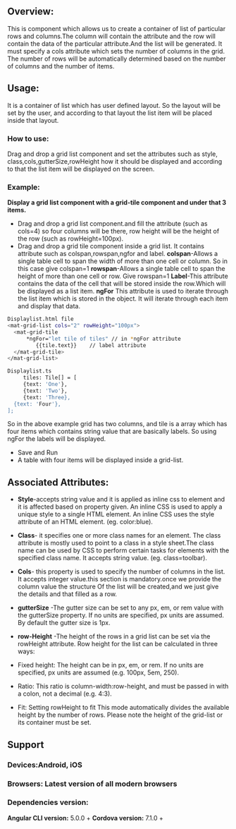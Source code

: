 




## Overview:
This is component which allows us to create a container of list of particular rows and columns.The column will contain the attribute and the row will contain the data of the particular attribute.And the list will be generated. It must specify a cols attribute which sets the number of columns in the grid. The number of rows will be automatically determined based on the number of columns and the number of items. 


## Usage:
It is a container of list which has user defined layout. So the layout will be set by the user, and according to that layout the list item will be placed inside that layout.

### How to use:
Drag and drop a grid list component and set the attributes such as style, class,cols,gutterSize,rowHeight how it should be displayed and according to that the list item will be displayed on the screen.

### Example:
**Display a grid list component with a grid-tile component and under that 3 items.**
- Drag and drop a grid list component.and fill the attribute (such as cols=4) so four columns will be there, row height will be the height of the row (such as rowHeight=100px).
- Drag and drop a grid tile component inside a grid list. It contains attribute such as colspan,rowspan,ngfor and label.
**colspan**-Allows a single table cell to span the width of more than one cell or column.
So in this case give colspan=1
  **rowspan**-Allows a single table cell to span the height of more than one cell or row.
Give rowspan=1
 **Label**-This attribute contains the data of the cell that will be stored inside the row.Which will be displayed as a list item.
**ngFor** This attribute is used to iterate through the list item which is stored in the object. It will iterate through each item and display that data.
```sh
Displaylist.html file
<mat-grid-list cols="2" rowHeight="100px">
  <mat-grid-tile
      *ngFor="let tile of tiles" // in *ngFor attribute
         {{tile.text}}    // label attribute
  </mat-grid-tile>
</mat-grid-list>
 ```
  ``` sh
Displaylist.ts
       tiles: Tile[] = [
       {text: 'One'},
       {text: 'Two'},
       {text: 'Three},
    {text: 'Four'},
  ];
  ```
   So in the above example grid has two columns, and tile is a array which has four items which contains string value that are basically labels. So using ngFor the labels will be displayed.

- Save and Run
- A table with four items will be displayed inside a grid-list.


      
 


## Associated Attributes:
- **Style**-accepts string value and it is applied as inline css to element and it is affected based on property given. An inline CSS is used to apply a unique style to a single HTML element. An inline CSS uses the style attribute of an HTML element.
(eg. color:blue).

- **Class**- it specifies one or more class names for an element. The class attribute is mostly used to point to a class in a style sheet.The class name can be used by CSS to perform certain tasks for elements with the specified class name. It accepts string value. (eg. class=toolbar).

- **Cols**- this property is used to specify the number of columns in the list. It accepts integer value.this section is mandatory.once we provide the column value the structure Of the list will be created,and we just give the details and that filled as a row.

- **gutterSize** -The gutter size can be set to any px, em, or rem value with the gutterSize property. If no units are specified, px units are assumed. By default the gutter size is 1px.

- **row-Height** -The height of the rows in a grid list can be set via the rowHeight attribute. Row height for the list can be calculated in three ways:
- Fixed height: The height can be in px, em, or rem. If no units are specified, px units are        assumed (e.g. 100px, 5em, 250).
- Ratio: This ratio is column-width:row-height, and must be passed in with a colon, not a decimal (e.g. 4:3).
- Fit: Setting rowHeight to fit This mode automatically divides the available height by the number of rows. Please note the height of the grid-list or its container must be set.




## Support 
### Devices:Android, iOS
### Browsers:  Latest version of all modern browsers
 ### Dependencies version: 
 **Angular CLI version:** 5.0.0 + 
 **Cordova version:** 7.1.0 +





